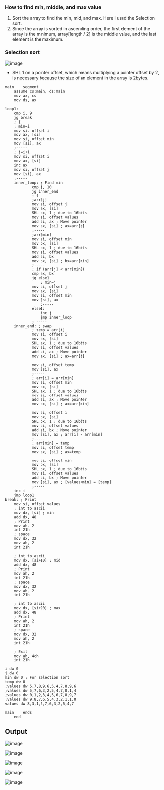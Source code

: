 ### How to find min, middle, and max value
1. Sort the array to find the min, mid, and max. Here I used the Selection sort.
2. Since the array is sorted in ascending order, the first element of the array is the minimum, array[length / 2] is the middle value, and the last element is the maximum.

### Selection sort
![image](https://user-images.githubusercontent.com/67142421/179166501-5dd22127-b281-4b34-9e3b-89e1afd1808a.png)

- SHL 1 on a pointer offset, which means multiplying a pointer offset by 2, is necessary because the size of an element in the array is 2bytes.
~~~assembly
main 	segment
	assume cs:main, ds:main
	mov ax, cs
	mov ds, ax
	
loop1:	
	cmp i, 9
	jg break
	; {
	; min=i
	mov si, offset i
	mov ax, [si]
	mov si, offset min
	mov [si], ax
	;-----
	; j=i+1
	mov si, offset i
	mov ax, [si]
	inc ax
	mov si, offset j
	mov [si], ax
	;-----
	inner_loop: ; Find min
			cmp j, 10
			jg inner_end
			; {
			;arr[j]
			mov si, offset j
			mov ax, [si]
			SHL ax, 1 ; due to 16bits
			mov si, offset values
			add si, ax ; Move pointer
			mov ax, [si] ; ax=arr[j]
			;-----
			;arr[min]
			mov si, offset min
			mov bx, [si]
			SHL bx, 1 ; due to 16bits
			mov si, offset values
			add si, bx
			mov bx, [si] ; bx=arr[min]
			;-----
			; if (arr[j] < arr[min])
			cmp ax, bx
			jg else1
				; min=j
			mov si, offset j
			mov ax, [si]
			mov si, offset min
			mov [si], ax
				;-----
			else1:
				inc j
				jmp inner_loop
			; -----
	inner_end: ; swap
			; temp = arr[i]
			mov si, offset i
			mov ax, [si]
			SHL ax, 1 ; due to 16bits
			mov si, offset values
			add si, ax ; Move pointer
			mov ax, [si] ; ax=arr[i]

			mov si, offset temp
			mov [si], ax
			;-----
			; arr[i] = arr[min]
			mov si, offset min
			mov ax, [si]
			SHL ax, 1 ; due to 16bits
			mov si, offset values
			add si, ax ; Move pointer
			mov ax, [si] ; ax=arr[min]
			
			mov si, offset i
			mov bx, [si]
			SHL bx, 1 ; due to 16bits
			mov si, offset values
			add si, bx ; Move pointer
			mov [si], ax ; arr[i] = arr[min]
			;-----
			; arr[min] = temp
			mov si, offset temp
			mov ax, [si] ; ax=temp
			
			mov si, offset min
			mov bx, [si]
			SHL bx, 1 ; due to 16bits
			mov si, offset values
			add si, bx ; Move pointer
			mov [si], ax ; [values+min] = [temp]
			;-----		
	inc i
	jmp loop1
break: ; Print
	mov si, offset values
	; int to ascii
	mov dx, [si] ; min
	add dx, 48
	; Print
	mov ah, 2
	int 21h
	; space
	mov dx, 32
	mov ah, 2
	int 21h

	; int to ascii
	mov dx, [si+10] ; mid
	add dx, 48
	; Print
	mov ah, 2
	int 21h
	; space
	mov dx, 32
	mov ah, 2
	int 21h

	; int to ascii
	mov dx, [si+20] ; max
	add dx, 48
	; Print
	mov ah, 2
	int 21h
	; space
	mov dx, 32
	mov ah, 2
	int 21h

	; Exit
	mov ah, 4ch
	int 21h

i dw 0
j dw 0
min dw 0 ; For selection sort
temp dw 0
;values dw 5,7,8,9,6,5,4,7,8,9,6
;values dw 5,7,6,3,2,5,4,7,0,1,4
;values dw 0,1,2,3,4,5,6,7,8,9,7
;values dw 9,8,7,6,5,4,3,2,1,1,0
values dw 8,3,1,2,7,6,3,2,5,4,7

main	ends
	end
~~~

## Output
![image](https://user-images.githubusercontent.com/67142421/179167025-1ce5e900-3fda-4b63-bbbc-6458987217f3.png)

![image](https://user-images.githubusercontent.com/67142421/179167045-98a81067-74fc-47a5-ad57-8a41c3ffd34d.png)

![image](https://user-images.githubusercontent.com/67142421/179167065-75601332-f7ec-49bc-91b9-b2711483ba70.png)

![image](https://user-images.githubusercontent.com/67142421/179167100-61d1bb61-23ee-4f5d-a009-8c1377673207.png)

![image](https://user-images.githubusercontent.com/67142421/179167115-625d53d3-2a5b-4f76-8195-6bfb5127ba24.png)

